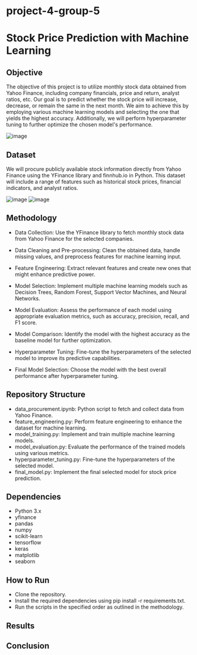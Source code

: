 # project-4-group-5

# Stock Price Prediction with Machine Learning

## Objective
The objective of this project is to utilize monthly stock data obtained from Yahoo Finance, including company financials, price and return, analyst ratios, etc. Our goal is to predict whether the stock price will increase, decrease, or remain the same in the next month. We aim to achieve this by employing various machine learning models and selecting the one that yields the highest accuracy. Additionally, we will perform hyperparameter tuning to further optimize the chosen model's performance.

![image](https://github.com/gayajohn/project-4-group-5/assets/135666038/1ee1d17b-b082-4bea-be85-d193cc69cba3)

## Dataset
We will procure publicly available stock information directly from Yahoo Finance using the YFinance library and finnhub.io in Python. This dataset will include a range of features such as historical stock prices, financial indicators, and analyst ratios.

![image](https://github.com/gayajohn/project-4-group-5/assets/135666038/338e4033-5d0c-452c-82dc-5a58770e9bd6)
![image](https://github.com/gayajohn/project-4-group-5/assets/135666038/0bd00e12-a6a5-4494-90a9-4b99b69364bf)

## Methodology
- Data Collection: Use the YFinance library to fetch monthly stock data from Yahoo Finance for the selected companies.

- Data Cleaning and Pre-processing: Clean the obtained data, handle missing values, and preprocess features for machine learning input.

- Feature Engineering: Extract relevant features and create new ones that might enhance predictive power.

- Model Selection: Implement multiple machine learning models such as Decision Trees, Random Forest, Support Vector Machines, and Neural Networks.

- Model Evaluation: Assess the performance of each model using appropriate evaluation metrics, such as accuracy, precision, recall, and F1 score.

- Model Comparison: Identify the model with the highest accuracy as the baseline model for further optimization.

- Hyperparameter Tuning: Fine-tune the hyperparameters of the selected model to improve its predictive capabilities.

- Final Model Selection: Choose the model with the best overall performance after hyperparameter tuning.

## Repository Structure
- data_procurement.ipynb: Python script to fetch and collect data from Yahoo Finance.
- feature_engineering.py: Perform feature engineering to enhance the dataset for machine learning.
- model_training.py: Implement and train multiple machine learning models.
- model_evaluation.py: Evaluate the performance of the trained models using various metrics.
- hyperparameter_tuning.py: Fine-tune the hyperparameters of the selected model.
- final_model.py: Implement the final selected model for stock price prediction.

## Dependencies

- Python 3.x
- yfinance
- pandas
- numpy
- scikit-learn
- tensorflow
- keras
- matplotlib
- seaborn

## How to Run
- Clone the repository.
- Install the required dependencies using pip install -r requirements.txt.
- Run the scripts in the specified order as outlined in the methodology.

## Results


## Conclusion

